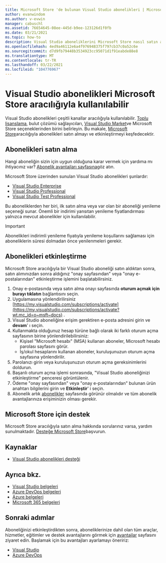 ```yaml
---
title: Microsoft Store 'de bulunan Visual Studio abonelikleri | Microsoft Docs
author: evanwindom
ms.author: v-evwin
manager: cabuschl
ms.assetid: 76654645-08ee-445d-b9ee-123126d1f0fb
ms.date: 03/21/2021
ms.topic: how-to
description: Visual Studio aboneliklerini Microsoft Store nasıl satın alabileceğinizi ve bunları Visual Studio abonelikleri portalında nasıl etkinleştireceğinizi öğrenin.
ms.openlocfilehash: 4ed9a46112e6a4f976948375f797cb37c0a52c6e
ms.sourcegitcommit: d7d9fb79448b3534923cc95071d1f91eabde88e8
ms.translationtype: MT
ms.contentlocale: tr-TR
ms.lasthandoff: 03/22/2021
ms.locfileid: "104776967"
---
```

# <a name="visual-studio-subscriptions-are-available-through-the-microsoft-store"></a>Visual Studio abonelikleri Microsoft Store aracılığıyla kullanılabilir
Visual Studio abonelikleri çeşitli kanallar aracılığıyla kullanılabilir. [Toplu lisanslama](https://www.microsoft.com/licensing/default), bulut çözümü sağlayıcıları, [Visual Studio Market](https://marketplace.visualstudio.com/subscriptions)ve Microsoft Store seçeneklerinden birini belirleyin.  Bu makale, [Microsoft Store](https://www.microsoft.com/store/collections/visualstudio)aracılığıyla abonelikleri satın almayı ve etkinleştirmeyi keşfedecektir.  

## <a name="how-to-buy-subscriptions"></a>Abonelikleri satın alma
Hangi aboneliğin sizin için uygun olduğuna karar vermek için yardıma mı ihtiyacınız var?  [Abonelik avantajları sayfasına](https://visualstudio.microsoft.com/vs/benefits/)göz atın.  

Microsoft Store üzerinden sunulan Visual Studio abonelikleri şunlardır:
- [Visual Studio Enterprise](https://www.microsoft.com/p/visual-studio-enterprise-subscription/dg7gmgf0dst4?activetab=pivot%3aoverviewtab)
- [Visual Studio Professional](https://www.microsoft.com/p/visual-studio-professional-subscription/dg7gmgf0dst3?activetab=pivot%3aoverviewtab)
- [Visual Studio Test Professional](https://www.microsoft.com/p/visual-studio-test-professional-subscription/dg7gmgf0dst6?activetab=pivot%3aoverviewtab)

Bu aboneliklerden her biri, ilk satın alma veya var olan bir aboneliği yenileme seçeneği sunar.  Önemli bir indirimi yansıtan yenileme fiyatlandırması yalnızca mevcut abonelikler için kullanılabilir. 

> [!IMPORTANT]
> Abonelikleri indirimli yenileme fiyatıyla yenileme koşullarını sağlaması için aboneliklerin süresi dolmadan önce yenilenmeleri gerekir.  

## <a name="how-to-activate-subscriptions"></a>Abonelikleri etkinleştirme
Microsoft Store aracılığıyla bir Visual Studio aboneliği satın aldıktan sonra, satın alımınızdan sonra aldığınız "onay sayfasından" veya "onay e-postalarından" etkinleştirme işlemini başlatabilirsiniz.

1. Onay e-postasında veya satın alma onayı sayfasında **oturum açmak için burayı tıklatın** bağlantısını seçin.
2. Uygulamasına yönlendirilirsiniz [https://my.visualstudio.com/subscriptions/activate](https://my.visualstudio.com/subscriptions/activate?wt.mc_id=o~msft~docs) .
3. Visual Studio aboneliğine erişim gerektiren e-posta adresini girin ve **devam**' ı seçin.
4. Kullanmakta olduğunuz hesap türüne bağlı olarak iki farklı oturum açma sayfasının birine yönlendirilebilirsiniz:
    - Kişisel "Microsoft hesabı" (MSA) kullanan aboneler, Microsoft hesabı parolası sayfasını görür.
    - İş/okul hesaplarını kullanan aboneler, kuruluşunuzun oturum açma sayfasına yönlendirilir.
5. Parolanızı girin veya kuruluşunuzun oturum açma gereksinimlerini doldurun.
6. Başarılı oturum açma işlemi sonrasında, "Visual Studio aboneliğinizi etkinleştirme" penceresi görüntülenir.
7. Ödeme "onay sayfasından" veya "onay e-postalarından" bulunan ürün anahtarı bilgilerini girin ve **Etkinleştir**' i seçin.
8. Abonelik artık [abonelikler](https://my.visualstudio.com/subscriptions?wt.mc_id=o~msft~docs) sayfasında görünür olmalıdır ve tüm abonelik avantajlarınıza erişiminizin olması gerekir.

## <a name="support-for-microsoft-store"></a>Microsoft Store için destek
Microsoft Store aracılığıyla satın alma hakkında sorularınız varsa, yardım sunulmaktadır.  [Desteğe Microsoft Store](https://support.microsoft.com/help/28808/microsoft-store-contact-support?ocid=MSCOMStoreFooter-ContactUs)başvurun.

## <a name="resources"></a>Kaynaklar 
- [Visual Studio abonelikleri desteği](https://my.visualstudio.com/gethelp)

## <a name="see-also"></a>Ayrıca bkz.
- [Visual Studio belgeleri](/visualstudio/)
- [Azure DevOps belgeleri](/azure/devops/)
- [Azure belgeleri](/azure/)
- [Microsoft 365 belgeleri](/microsoft-365/)

## <a name="next-steps"></a>Sonraki adımlar
Aboneliğinizi etkinleştirdikten sonra, aboneliklerinize dahil olan tüm araçlar, hizmetler, eğitimler ve destek avantajlarını görmek için [avantajlar](https://my.visualstudio.com/benefits?wt.mc_id=o~msft~docs) sayfasını ziyaret edin.  Başlamak için bu avantajları ayarlamayı öneririz:
- [Visual Studio](vs-ide-benefit.md)
- [Azure DevOps](vs-azure-devops.md)